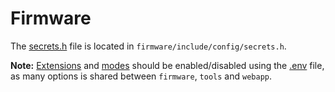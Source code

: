 # Firmware

The [secrets.h](include/config/secrets.h) file is located in `firmware/include/config/secrets.h`.

**Note:** [Extensions](../wiki/Extensions) and [modes](../wiki/Modes) should be enabled/disabled using the [.env](../.env) file, as many options is shared between `firmware`, `tools` and `webapp`.
